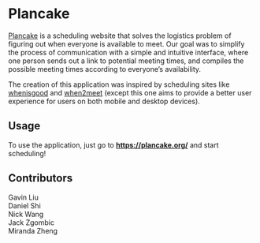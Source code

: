 # Plancake

[Plancake](https://plancake.org/) is a scheduling website that solves the logistics problem of figuring out when everyone is available to meet. Our goal was to simplify the process of communication with a simple and intuitive interface, where one person sends out a link to potential meeting times, and compiles the possible meeting times according to everyone’s availability.

The creation of this application was inspired by scheduling sites like [whenisgood](https://whenisgood.net/) and [when2meet](https://www.when2meet.com/) (except this one aims to provide a better user experience for users on both mobile and desktop devices).

## Usage

To use the application, just go to **https://plancake.org/** and start scheduling!

## Contributors

Gavin Liu
<br>Daniel Shi
<br>Nick Wang
<br>Jack Zgombic
<br>Miranda Zheng
